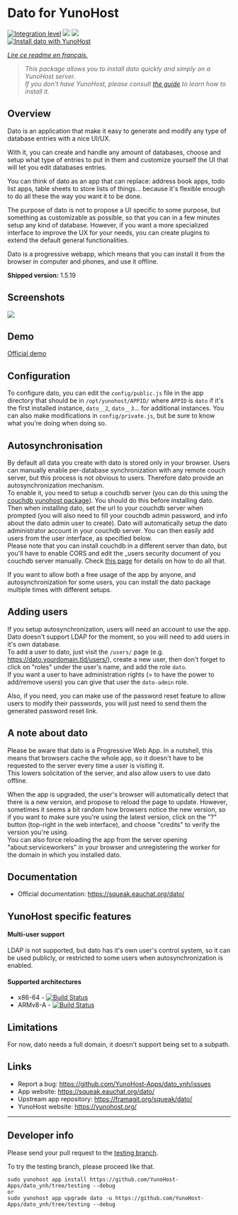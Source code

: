 
# Dato for YunoHost

[![Integration level](https://dash.yunohost.org/integration/dato.svg)](https://dash.yunohost.org/appci/app/dato) ![](https://ci-apps.yunohost.org/ci/badges/dato.status.svg) ![](https://ci-apps.yunohost.org/ci/badges/dato.maintain.svg)  
[![Install dato with YunoHost](https://install-app.yunohost.org/install-with-yunohost.svg)](https://install-app.yunohost.org/?app=dato)

*[Lire ce readme en français.](./README_fr.md)*

> *This package allows you to install dato quickly and simply on a YunoHost server.  
If you don't have YunoHost, please consult [the guide](https://yunohost.org/#/install) to learn how to install it.*


## Overview

Dato is an application that make it easy to generate and modify any type of database entries with a nice UI/UX.

With it, you can create and handle any amount of databases, choose and setup what type of entries to put in them and customize yourself the UI that will let you edit databases entries.

You can think of dato as an app that can replace: address book apps, todo list apps, table sheets to store lists of things... because it's flexible enough to do all these the way you want it to be done.

The purpose of dato is not to propose a UI specific to some purpose, but something as customizable as possible, so that you can in a few minutes setup any kind of database. However, if you want a more specialized interface to improve the UX for your needs, you can create plugins to extend the default general functionalities.

Dato is a progressive webapp, which means that you can install it from the browser in computer and phones, and use it offline.

**Shipped version:** 1.5.19


## Screenshots

![](https://squeak.eauchat.org/share/screenshots/dato.png)


## Demo

[Official demo](https://publicdato.eauchat.org/)


## Configuration

To configure dato, you can edit the `config/public.js` file in the app directory that should be in `/opt/yunohost/APPID/` where `APPID` is `dato` if it's the first installed instance, `dato__2`, `dato__3`... for additional instances.
You can also make modifications in `config/private.js`, but be sure to know what you're doing when doing so.


## Autosynchronisation

By default all data you create with dato is stored only in your browser. Users can manually enable per-database synchronization with any remote couch server, but this process is not obvious to users. Therefore dato provide an autosynchronization mechanism.  
To enable it, you need to setup a couchdb server (you can do this using the [couchdb yunohost package](https://github.com/YunoHost-Apps/couchdb_ynh)). You should do this before installing dato.  
Then when installing dato, set the url to your couchdb server when prompted (you will also need to fill your couchdb admin password, and info about the dato admin user to create). Dato will automatically setup the dato administrator account in your couchdb server. You can then easily add users from the user interface, as specified below.  
Please note that you can install couchdb in a different server than dato, but you'll have to enable CORS and edit the _users security document of you couchdb server manually. Check [this page](https://squeak.eauchat.org/apps/dato/?setups) for details on how to do all that.

If you want to allow both a free usage of the app by anyone, and autosynchronization for some users, you can install the dato package multiple times with different setups.


## Adding users

If you setup autosynchronization, users will need an account to use the app. Dato doesn't support LDAP for the moment, so you will need to add users in it's own database.  
To add a user to dato, just visit the `/users/` page (e.g. https://dato.yourdomain.tld/users/), create a new user, then don't forget to click on "roles" under the user's name, and add the role `dato`.  
If you want a user to have administration rights (= to have the power to add/remove users) you can give that user the `dato-admin` role.

Also, if you need, you can make use of the password reset feature to allow users to modify their passwords, you will just need to send them the generated password reset link.


## A note about dato

Please be aware that dato is a Progressive Web App. In a nutshell, this means that browsers cache the whole app, so it doesn't have to be requested to the server every time a user is visiting it.  
This lowers solicitation of the server, and also allow users to use dato offline.

When the app is upgraded, the user's browser will automatically detect that there is a new version, and propose to reload the page to update. However, sometimes it seems a bit random how browsers notice the new version, so if you want to make sure you're using the latest version, click on the "?" button (top-right in the web interface), and choose "credits" to verify the version you're using.  
You can also force reloading the app from the server opening "about:serviceworkers" in your browser and unregistering the worker for the domain in which you installed dato.


## Documentation

 * Official documentation: https://squeak.eauchat.org/dato/


## YunoHost specific features

#### Multi-user support

LDAP is not supported, but dato has it's own user's control system, so it can be used publicly, or restricted to some users when autosynchronization is enabled.

#### Supported architectures

* x86-64 - [![Build Status](https://ci-apps.yunohost.org/ci/logs/dato%20%28Apps%29.svg)](https://ci-apps.yunohost.org/ci/apps/dato/)
* ARMv8-A - [![Build Status](https://ci-apps-arm.yunohost.org/ci/logs/dato%20%28Apps%29.svg)](https://ci-apps-arm.yunohost.org/ci/apps/dato/)


## Limitations

For now, dato needs a full domain, it doesn't support being set to a subpath.


## Links

 * Report a bug: https://github.com/YunoHost-Apps/dato_ynh/issues
 * App website: https://squeak.eauchat.org/dato/
 * Upstream app repository: https://framagit.org/squeak/dato/
 * YunoHost website: https://yunohost.org/

---


## Developer info

Please send your pull request to the [testing branch](https://github.com/YunoHost-Apps/dato_ynh/tree/testing).

To try the testing branch, please proceed like that.
```
sudo yunohost app install https://github.com/YunoHost-Apps/dato_ynh/tree/testing --debug
or
sudo yunohost app upgrade dato -u https://github.com/YunoHost-Apps/dato_ynh/tree/testing --debug
```
